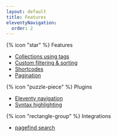 ```yaml
---
layout: default
title: Features
eleventyNavigation:
  order: 2
---
```


{% icon "star" %} Features
  
- [Collections using tags](https://www.11ty.dev/docs/collections/)
- [Custom filtering & sorting](https://www.11ty.dev/docs/collections/#advanced-custom-filtering-and-sorting)
- [Shortcodes](https://www.11ty.dev/docs/shortcodes/)
- [Pagination](https://www.11ty.dev/docs/pagination/)

{% icon "puzzle-piece" %} Plugins

- [Eleventy navigation](https://www.11ty.dev/docs/plugins/navigation/)
- [Syntax highlighting](https://www.11ty.dev/docs/plugins/syntaxhighlight/)

{% icon "rectangle-group" %} Integrations

- [pagefind search](https://pagefind.app/)

